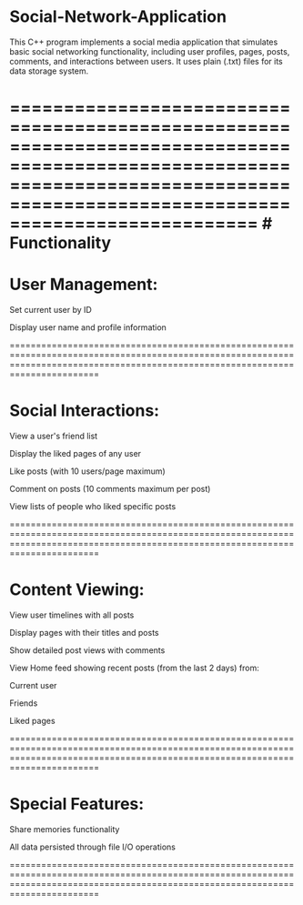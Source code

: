 # Social-Network-Application
This C++ program implements a social media application that simulates basic social networking functionality, including user profiles, pages, posts, comments, and interactions between users. It uses plain (.txt) files for its data storage system.

===================================================================================================================================================================================
                                                                              # Functionality
===================================================================================================================================================================================
# User Management:

Set current user by ID

Display user name and profile information

===================================================================================================================================================================================
# Social Interactions:

View a user's friend list

Display the liked pages of any user

Like posts (with 10 users/page maximum)

Comment on posts (10 comments maximum per post)

View lists of people who liked specific posts

===================================================================================================================================================================================
# Content Viewing:

View user timelines with all posts

Display pages with their titles and posts

Show detailed post views with comments

View Home feed showing recent posts (from the last 2 days) from:

Current user

Friends

Liked pages

===================================================================================================================================================================================
# Special Features:

Share memories functionality

All data persisted through file I/O operations

===================================================================================================================================================================================
